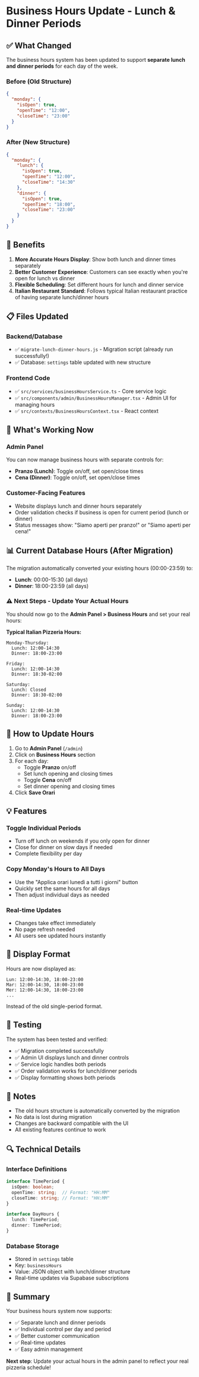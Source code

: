 # Business Hours Update - Lunch & Dinner Periods

## ✅ What Changed

The business hours system has been updated to support **separate lunch and dinner periods** for each day of the week.

### Before (Old Structure)
```json
{
  "monday": {
    "isOpen": true,
    "openTime": "12:00",
    "closeTime": "23:00"
  }
}
```

### After (New Structure)
```json
{
  "monday": {
    "lunch": {
      "isOpen": true,
      "openTime": "12:00",
      "closeTime": "14:30"
    },
    "dinner": {
      "isOpen": true,
      "openTime": "18:00",
      "closeTime": "23:00"
    }
  }
}
```

## 🎯 Benefits

1. **More Accurate Hours Display**: Show both lunch and dinner times separately
2. **Better Customer Experience**: Customers can see exactly when you're open for lunch vs dinner
3. **Flexible Scheduling**: Set different hours for lunch and dinner service
4. **Italian Restaurant Standard**: Follows typical Italian restaurant practice of having separate lunch/dinner hours

## 📋 Files Updated

### Backend/Database
- ✅ `migrate-lunch-dinner-hours.js` - Migration script (already run successfully!)
- ✅ Database: `settings` table updated with new structure

### Frontend Code
- ✅ `src/services/businessHoursService.ts` - Core service logic
- ✅ `src/components/admin/BusinessHoursManager.tsx` - Admin UI for managing hours
- ✅ `src/contexts/BusinessHoursContext.tsx` - React context

## 🚀 What's Working Now

### Admin Panel
You can now manage business hours with separate controls for:
- **Pranzo (Lunch)**: Toggle on/off, set open/close times
- **Cena (Dinner)**: Toggle on/off, set open/close times

### Customer-Facing Features
- Website displays lunch and dinner hours separately
- Order validation checks if business is open for current period (lunch or dinner)
- Status messages show: "Siamo aperti per pranzo!" or "Siamo aperti per cena!"

## 📊 Current Database Hours (After Migration)

The migration automatically converted your existing hours (00:00-23:59) to:
- **Lunch**: 00:00-15:30 (all days)
- **Dinner**: 18:00-23:59 (all days)

### ⚠️ Next Steps - Update Your Actual Hours

You should now go to the **Admin Panel > Business Hours** and set your real hours:

**Typical Italian Pizzeria Hours:**
```
Monday-Thursday:
  Lunch: 12:00-14:30
  Dinner: 18:00-23:00

Friday:
  Lunch: 12:00-14:30
  Dinner: 18:30-02:00

Saturday:
  Lunch: Closed
  Dinner: 18:30-02:00

Sunday:
  Lunch: 12:00-14:30
  Dinner: 18:00-23:00
```

## 🔧 How to Update Hours

1. Go to **Admin Panel** (`/admin`)
2. Click on **Business Hours** section
3. For each day:
   - Toggle **Pranzo** on/off
   - Set lunch opening and closing times
   - Toggle **Cena** on/off
   - Set dinner opening and closing times
4. Click **Save Orari**

## 💡 Features

### Toggle Individual Periods
- Turn off lunch on weekends if you only open for dinner
- Close for dinner on slow days if needed
- Complete flexibility per day

### Copy Monday's Hours to All Days
- Use the "Applica orari lunedì a tutti i giorni" button
- Quickly set the same hours for all days
- Then adjust individual days as needed

### Real-time Updates
- Changes take effect immediately
- No page refresh needed
- All users see updated hours instantly

## 🎨 Display Format

Hours are now displayed as:
```
Lun: 12:00-14:30, 18:00-23:00
Mar: 12:00-14:30, 18:00-23:00
Mer: 12:00-14:30, 18:00-23:00
...
```

Instead of the old single-period format.

## 🧪 Testing

The system has been tested and verified:
- ✅ Migration completed successfully
- ✅ Admin UI displays lunch and dinner controls
- ✅ Service logic handles both periods
- ✅ Order validation works for lunch/dinner periods
- ✅ Display formatting shows both periods

## 📝 Notes

- The old hours structure is automatically converted by the migration
- No data is lost during migration
- Changes are backward compatible with the UI
- All existing features continue to work

## 🔍 Technical Details

### Interface Definitions

```typescript
interface TimePeriod {
  isOpen: boolean;
  openTime: string;  // Format: "HH:MM"
  closeTime: string; // Format: "HH:MM"
}

interface DayHours {
  lunch: TimePeriod;
  dinner: TimePeriod;
}
```

### Database Storage
- Stored in `settings` table
- Key: `businessHours`
- Value: JSON object with lunch/dinner structure
- Real-time updates via Supabase subscriptions

## 🎉 Summary

Your business hours system now supports:
- ✅ Separate lunch and dinner periods
- ✅ Individual control per day and period
- ✅ Better customer communication
- ✅ Real-time updates
- ✅ Easy admin management

**Next step**: Update your actual hours in the admin panel to reflect your real pizzeria schedule!

